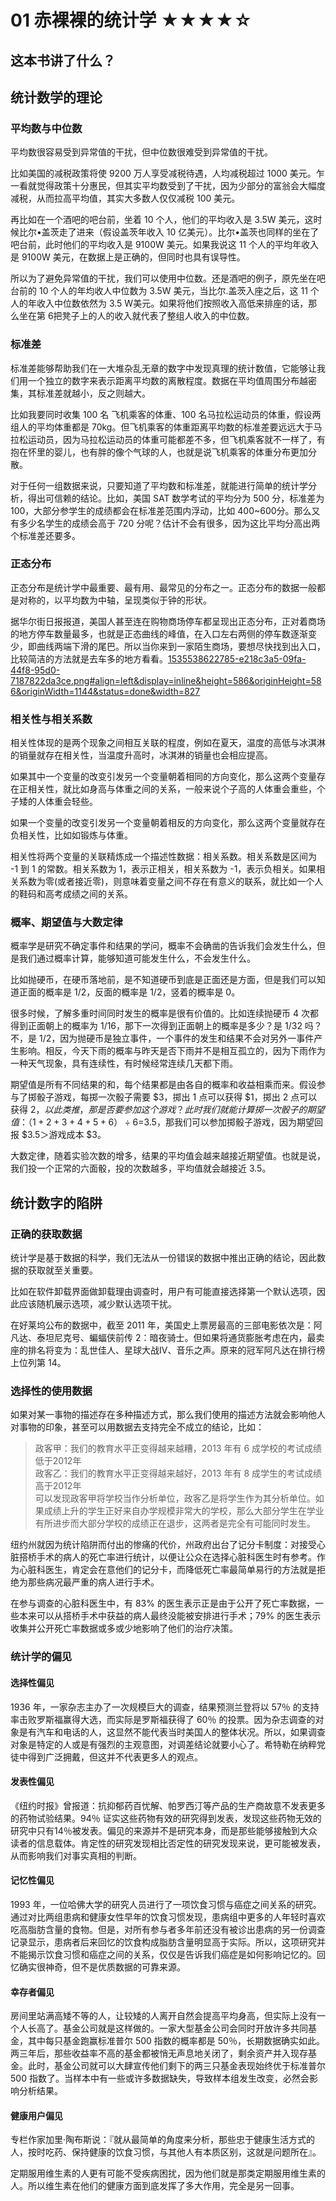 # 01 赤裸裸的统计学 ★★★★☆

## 这本书讲了什么？

## 统计数学的理论

### 平均数与中位数
平均数很容易受到异常值的干扰，但中位数很难受到异常值的干扰。

比如美国的减税政策将使 9200 万人享受减税待遇，人均减税超过 1000 美元。乍一看就觉得政策十分惠民，但其实平均数受到了干扰，因为少部分的富翁会大幅度减税，从而拉高平均值，其实大多数人仅仅减税 100 美元。

再比如在一个酒吧的吧台前，坐着 10 个人，他们的平均收入是 3.5W 美元，这时候比尔•盖茨走了进来（假设盖茨年收入 10 亿美元）。比尔•盖茨也同样的坐在了吧台前，此时他们的平均收入是 9100W 美元。如果我说这 11 个人的平均年收入是 9100W 美元，在数据上是正确的，但同时也具有误导性。

所以为了避免异常值的干扰，我们可以使用中位数。还是酒吧的例子，原先坐在吧台前的 10 个人的年均收人中位数为 3.5W 美元，当比尔.盖茨入座之后，这 11 个人的年收入中位数依然为 3.5 W美元。如果将他们按照收入高低来排座的话，那么坐在第 6把凳子上的人的收入就代表了整组人收入的中位数。


### 标准差
标准差能够帮助我们在一大堆杂乱无章的数字中发现真理的统计数值，它能够让我们用一个独立的数字来表示距离平均数的离散程度。数据在平均值周围分布越密集，其标准差就越小，反之则越大。

比如我要同时收集 100 名 飞机乘客的体重、100 名马拉松运动员的体重，假设两组人的平均体重都是 70kg。但飞机乘客的体重距离平均数的标准差要远远大于马拉松运动员，因为马拉松运动员的体重可能都差不多，但飞机乘客就不一样了，有抱在怀里的婴儿，也有胖的像个气球的人，也就是说飞机乘客的体重分布更加分散。

对于任何一组数据来说，只要知道了平均数和标准差，就能进行简单的统计学分析，得出可信赖的结论。比如，美国 SAT 数学考试的平均分为 500 分，标准差为 100，大部分参学生的成绩都会在标准差范围内浮动，比如 400~600分。那么又有多少名学生的成绩会高于 720 分呢？估计不会有很多，因为这比平均分高出两个标准差还要多。


### 正态分布
正态分布是统计学中最重要、最有用、最常见的分布之一。正态分布的数据一般都是对称的，以平均数为中轴，呈现类似于钟的形状。

据华尔街日报报道，美国人甚至连在购物商场停车都呈现出正态分布，正对着商场的地方停车数量最多，也就是正态曲线的峰值，在入口左右两侧的停车数逐渐变少，即曲线两端下滑的尾巴。所以当你来到一家陌生商场，要想尽快找到出入口，比较简洁的方法就是去车多的地方看看。<a href='01%20%E8%B5%A4%E8%A3%B8%E8%A3%B8%E7%9A%84%E7%BB%9F%E8%AE%A1%E5%AD%A6%20%E2%98%85%E2%98%85%E2%98%85%E2%98%85%E2%98%86/1535538622785-e218c3a5-09fa-44f8-95d0-7187822da3ce.png%23align=left&display=inline&height=586&originHeight=586&originWidth=1144&status=done&width=827'>1535538622785-e218c3a5-09fa-44f8-95d0-7187822da3ce.png#align=left&display=inline&height=586&originHeight=586&originWidth=1144&status=done&width=827</a>

### 相关性与相关系数
相关性体现的是两个现象之间相互关联的程度，例如在夏天，温度的高低与冰淇淋的销量就存在相关性，当温度升高时，冰淇淋的销量也会相应提高。

如果其中一个变量的改变引发另一个变量朝着相同的方向变化，那么这两个变量存在正相关性，就比如身高与体重之间的关系，一般来说个子高的人体重会重些，个子矮的人体重会轻些。

如果一个变量的改变引发另一个变量朝着相反的方向变化，那么这两个变量就存在负相关性，比如如锻炼与体重。

相关性将两个变量的关联精炼成一个描述性数据：相关系数。相关系数是区间为 -1 到 1 的常数。相关系数为 1，表示正相关，相关系数为 -1，表示负相关。如果相关系数为零(或者接近零)，则意味着变量之间不存在有意义的联系，就比如一个人的鞋码和高考成绩之间的关系。


### 概率、期望值与大数定律
概率学是研究不确定事件和结果的学问，概率不会确凿的告诉我们会发生什么，但是我们通过概率计算，能够知道可能发生什么，不会发生什么。

比如抛硬币，在硬币落地前，是不知道硬币到底是正面还是方面，但是我们可以知道正面的概率是 1/2，反面的概率是 1/2，竖着的概率是 0。

很多时候，了解多重时间同时发生的概率是很有价值的。比如连续抛硬币 4 次都得到正面朝上的概率为 1/16，那下一次得到正面朝上的概率是多少？是 1/32 吗？不，是 1/2，因为抛硬币是独立事件，一个事件的发生和结果不会对另外一事件产生影响。相反，今天下雨的概率与昨天是否下雨并不是相互孤立的，因为下雨作为一种天气现象，具有连续性，有时候经常连续几天都下雨。

期望值是所有不同结果的和，每个结果都是由各自的概率和收益相乘而来。假设参与了掷骰子游戏，每掷一次骰子需要 $3，掷出 1 点可以获得 $1，掷出 2 点可以获得 $2，以此类推，那是否要参加这个游戏？此时我们就能计算掷一次骰子的期望值：（1+2+3+4+5+6）÷ 6=$3.5，那我们可以参加掷骰子游戏，因为期望回报 $3.5＞游戏成本 $3。

大数定律，随着实验次数的增多，结果的平均值会越来越接近期望值。也就是说，我们投一个正常的六面骰，投的次数越多，平均值就会越接近 3.5。


## 统计数字的陷阱

### 正确的获取数据
统计学是基于数据的科学，我们无法从一份错误的数据中推出正确的结论，因此数据的获取就至关重要。

比如在软件卸载界面做卸载理由调查时，用户有可能直接选择第一个默认选项，因此应该随机展示选项，减少默认选项干扰。

在好莱坞公布的数据中，截至 2011 年，美国史上票房最高的三部电影依次是：阿凡达、泰坦尼克号、蝙蝠侠前传 2：暗夜骑士。但如果将通货膨胀考虑在内，最卖座的排名将变为：乱世佳人、星球大战Ⅳ、音乐之声。原来的冠军阿凡达在排行榜上位列第 14。


### 选择性的使用数据
如果对某一事物的描述存在多种描述方式，那么我们使用的描述方法就会影响他人对事物的印象，甚至可以用数据去支持完全不成立的结论，比如：

> 政客甲：我们的教育水平正变得越来越糟，2013 年有 6 成学校的考试成绩低于2012年  
> 政客乙：我们的教育水平正变得越来越好，2013 年有 8 成学生的考试成绩高于2012年  
可以发现政客甲将学校当作分析单位，政客乙是将学生作为其分析单位。如果成绩上升的学生正好来自办学规模非常大的学校，那么大部分学生在学业有所进步而大部分学校的成绩正在退步，这两者是完全有可能同时发生。

纽约州就因为统计陷阱而付出的惨痛的代价，州政府出台了记分卡制度：对接受心脏搭桥手术的病人的死亡率进行统计，以便让公众在选择心脏科医生时有参考。作为心脏科医生，肯定会在意他们的记分卡，而降低死亡率最简单易行的方法就是拒绝为那些病况最严重的病人进行手术。

在参与调查的心脏科医生中，有 83% 的医生表示正是由于公开了死亡率数据，一些本来可以从搭桥手术中获益的病人最终没能被安排进行手术；79% 的医生表示收集并公开死亡率数据或多或少地影响了他们的治疗决策。


### 统计学的偏见

#### 选择性偏见
1936 年，一家杂志主办了一次规模巨大的调查，结果预测兰登将以 57％ 的支持率击败罗斯福赢得大选，而实际是罗斯福获得了 60％ 的投票。因为杂志调查的对象是有汽车和电话的人，这显然不能代表当时美国人的整体状况。所以，如果调查对象是特定的人或是有强烈的主观意图，对调差结论就要小心了。希特勒在纳粹党徒中得到广泛拥戴，但这并不代表更多人的观点。


#### 发表性偏见
《纽约时报》曾报道：抗抑郁药百忧解、帕罗西汀等产品的生产商故意不发表更多的药物试验结果。94％ 证实这些药物有效的研究得到发表，发现这些药物无效的研究中只有14％被发表。偏见的来源并不是研究本身，而是那些能够接触到大众读者的信息载体。肯定性的研究发现相比否定性的研究发现来说，更可能被发表，从而影响我们对事实真相的判断。


#### 记忆性偏见
1993 年，一位哈佛大学的研究人员进行了一项饮食习惯与癌症之间关系的研究。通过对比两组患病和健康女性早年的饮食习惯发现，患病组中更多的人年轻时喜欢吃高脂肪含量的食物。但是，对所有参与者多年前还没有被诊出患病的另一份调查记录显示，患病者后来回忆的饮食构成脂肪含量明显高于实际。所以，这项研究并不能揭示饮食习惯和癌症之间的关系，仅仅是告诉我们癌症是如何影响记忆的。回忆确实很神奇，但不是优质数据的可靠来源。

#### 幸存者偏见
房间里站满高矮不等的人，让较矮的人离开自然会提高平均身高，但实际上没有一个人长高了。基金公司就是这样做的。一家大型基金公司会同时开放许多共同基金，其中每只基金跑赢标准普尔 500 指数的概率都是 50％，长期数据确实如此。两三年后，那些收益率不高的基金都被悄无声息地关闭了，剩余资产并入现存基金。此时，基金公司就可以大肆宣传他们剩下的两三只基金表现始终优于标准普尔 500 指数了。当样本中有一些或许多数据缺失，导致样本组发生改变，必然会影响分析结果。


#### 健康用户偏见
专栏作家加里·陶布斯说：『就从最简单的角度来分析，那些忠于健康生活方式的人，按时吃药、保持健康的饮食习惯，与其他人有本质区别，这就是问题所在』。

定期服用维生素的人更有可能不受疾病困扰，因为他们就是那类定期服用维生素的人。所以维生素在他们的健康方面到底发挥了多大作用，完全是另一回事。